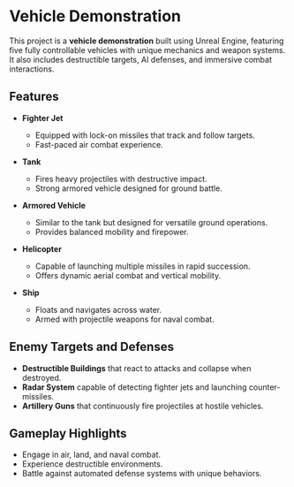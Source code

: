 # Vehicle Demonstration

This project is a **vehicle demonstration** built using Unreal Engine, featuring five fully controllable vehicles with unique mechanics and weapon systems. It also includes destructible targets, AI defenses, and immersive combat interactions.  

## Features  

- **Fighter Jet**  
  - Equipped with lock-on missiles that track and follow targets.  
  - Fast-paced air combat experience.  

- **Tank**  
  - Fires heavy projectiles with destructive impact.  
  - Strong armored vehicle designed for ground battle.  

- **Armored Vehicle**  
  - Similar to the tank but designed for versatile ground operations.  
  - Provides balanced mobility and firepower.  

- **Helicopter**  
  - Capable of launching multiple missiles in rapid succession.  
  - Offers dynamic aerial combat and vertical mobility.  

- **Ship**  
  - Floats and navigates across water.  
  - Armed with projectile weapons for naval combat.  

## Enemy Targets and Defenses  

- **Destructible Buildings** that react to attacks and collapse when destroyed.  
- **Radar System** capable of detecting fighter jets and launching counter-missiles.  
- **Artillery Guns** that continuously fire projectiles at hostile vehicles.  

## Gameplay Highlights  

- Engage in air, land, and naval combat.  
- Experience destructible environments.  
- Battle against automated defense systems with unique behaviors.  
